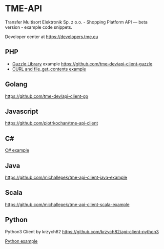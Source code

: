 TME-API
=======

Transfer Multisort Elektronik Sp. z o.o. - Shopping Platform API — beta version - example code snippets.

Developer center at https://developers.tme.eu

## PHP

* [Guzzle Library](https://github.com/guzzle/guzzle) example https://github.com/tme-dev/api-client-guzzle
* [CURL and file_get_contents example](./PHP/basic)

## Golang

https://github.com/tme-dev/api-client-go

## Javascript

https://github.com/piotrkochan/tme-api-client

## C#

[C# example](./C%23)

## Java

https://github.com/michallepek/tme-api-client-java-example

## Scala

https://github.com/michallepek/tme-api-client-scala-example

## Python

Python3 Client by krzych82 https://github.com/krzych82/api-client-python3

[Python example](./Python)
